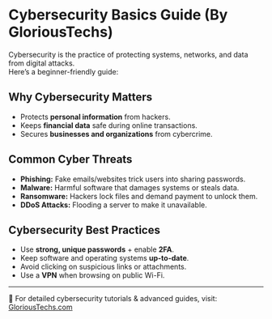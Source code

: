 # Cybersecurity Basics Guide (By GloriousTechs)

Cybersecurity is the practice of protecting systems, networks, and data from digital attacks.  
Here’s a beginner-friendly guide:

## Why Cybersecurity Matters
- Protects **personal information** from hackers.  
- Keeps **financial data** safe during online transactions.  
- Secures **businesses and organizations** from cybercrime.  

## Common Cyber Threats
- **Phishing:** Fake emails/websites trick users into sharing passwords.  
- **Malware:** Harmful software that damages systems or steals data.  
- **Ransomware:** Hackers lock files and demand payment to unlock them.  
- **DDoS Attacks:** Flooding a server to make it unavailable.  

## Cybersecurity Best Practices
- Use **strong, unique passwords** + enable **2FA**.  
- Keep software and operating systems **up-to-date**.  
- Avoid clicking on suspicious links or attachments.  
- Use a **VPN** when browsing on public Wi-Fi.  

---

📖 For detailed cybersecurity tutorials & advanced guides, visit: [GloriousTechs.com](https://glorioustechs.com)

